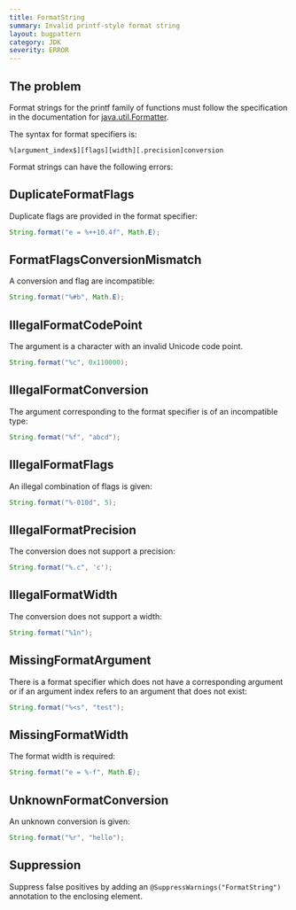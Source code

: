 ```yaml
---
title: FormatString
summary: Invalid printf-style format string
layout: bugpattern
category: JDK
severity: ERROR
---
```


<!--
*** AUTO-GENERATED, DO NOT MODIFY ***
To make changes, edit the @BugPattern annotation or the explanation in docs/bugpattern.
-->

## The problem
Format strings for the printf family of functions must follow the specification
in the documentation for [java.util.Formatter][formatter].

[formatter]: https://docs.oracle.com/javase/8/docs/api/java/util/Formatter.html

The syntax for format specifiers is:

```
%[argument_index$][flags][width][.precision]conversion
```

Format strings can have the following errors:

## DuplicateFormatFlags

Duplicate flags are provided in the format specifier:

```java
String.format("e = %++10.4f", Math.E);
```

## FormatFlagsConversionMismatch

A conversion and flag are incompatible:

```java
String.format("%#b", Math.E);
```

## IllegalFormatCodePoint

The argument is a character with an invalid Unicode code point.

```java
String.format("%c", 0x110000);
```

## IllegalFormatConversion

The argument corresponding to the format specifier is of an incompatible type:

```java
String.format("%f", "abcd");
```

## IllegalFormatFlags

An illegal combination of flags is given:

```java
String.format("%-010d", 5);
```

## IllegalFormatPrecision

The conversion does not support a precision:

```java
String.format("%.c", 'c');
```

## IllegalFormatWidth

The conversion does not support a width:

```java
String.format("%1n");
```

## MissingFormatArgument

There is a format specifier which does not have a corresponding argument or if
an argument index refers to an argument that does not exist:

```java
String.format("%<s", "test");
```

## MissingFormatWidth

The format width is required:

```java
String.format("e = %-f", Math.E);
```

## UnknownFormatConversion

An unknown conversion is given:

```java
String.format("%r", "hello");
```

## Suppression
Suppress false positives by adding an `@SuppressWarnings("FormatString")` annotation to the enclosing element.
